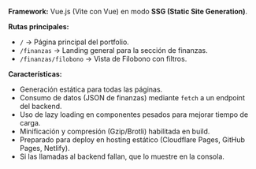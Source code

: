 **Framework:** Vue.js (Vite con Vue) en modo **SSG (Static Site Generation)**.

**Rutas principales:**
- `/` → Página principal del portfolio.
- `/finanzas` → Landing general para la sección de finanzas.
- `/finanzas/filobono` → Vista de Filobono con filtros.

**Características:**
- Generación estática para todas las páginas.
- Consumo de datos (JSON de finanzas) mediante `fetch` a un endpoint del backend.
- Uso de lazy loading en componentes pesados para mejorar tiempo de carga.
- Minificación y compresión (Gzip/Brotli) habilitada en build.
- Preparado para deploy en hosting estático (Cloudflare Pages, GitHub Pages, Netlify).
- Si las llamadas al backend fallan, que lo muestre en la consola.